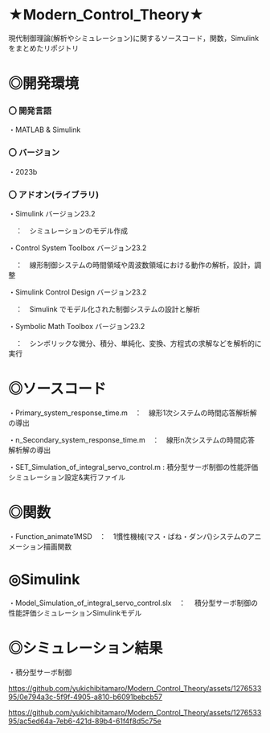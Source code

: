 # ★Modern_Control_Theory★

現代制御理論(解析やシミュレーション)に関するソースコード，関数，Simulinkをまとめたリポジトリ

# ◎開発環境

### 〇 開発言語
 
・MATLAB & Simulink

### 〇 バージョン

・2023b
 
### 〇 アドオン(ライブラリ)

 
・Simulink バージョン23.2

　：　シミュレーションのモデル作成

・Control System Toolbox バージョン23.2 

　：　線形制御システムの時間領域や周波数領域における動作の解析，設計，調整
    
・Simulink Control Design バージョン23.2

　：　Simulink でモデル化された制御システムの設計と解析
    
・Symbolic Math Toolbox バージョン23.2

　：　シンボリックな微分、積分、単純化、変換、方程式の求解などを解析的に実行


# ◎ソースコード

 
 ・Primary_system_response_time.m　：　線形1次システムの時間応答解析解の導出
 
 ・n_Secondary_system_response_time.m　：　線形n次システムの時間応答解析解の導出

 ・SET_Simulation_of_integral_servo_control.m : 積分型サーボ制御の性能評価シミュレーション設定&実行ファイル

# ◎関数

 
 ・Function_animate1MSD　：　1慣性機械(マス・ばね・ダンパ)システムのアニメーション描画関数

# ◎Simulink


 ・Model_Simulation_of_integral_servo_control.slx　：　 積分型サーボ制御の性能評価シミュレーションSimulinkモデル
 　 
# ◎シミュレーション結果


 ・積分型サーボ制御
 
https://github.com/yukichibitamaro/Modern_Control_Theory/assets/127653395/0e794a3c-5f9f-4905-a810-b6091bebcb57

https://github.com/yukichibitamaro/Modern_Control_Theory/assets/127653395/ac5ed64a-7eb6-421d-89b4-61f4f8d5c75e

